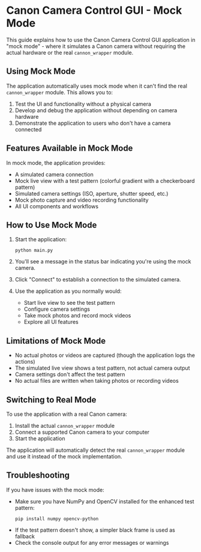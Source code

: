 # Canon Camera Control GUI - Mock Mode

This guide explains how to use the Canon Camera Control GUI application in "mock mode" - where it simulates a Canon camera without requiring the actual hardware or the real `cannon_wrapper` module.

## Using Mock Mode

The application automatically uses mock mode when it can't find the real `cannon_wrapper` module. This allows you to:

1. Test the UI and functionality without a physical camera
2. Develop and debug the application without depending on camera hardware
3. Demonstrate the application to users who don't have a camera connected

## Features Available in Mock Mode

In mock mode, the application provides:

- A simulated camera connection
- Mock live view with a test pattern (colorful gradient with a checkerboard pattern)
- Simulated camera settings (ISO, aperture, shutter speed, etc.)
- Mock photo capture and video recording functionality
- All UI components and workflows

## How to Use Mock Mode

1. Start the application:
   ```
   python main.py
   ```

2. You'll see a message in the status bar indicating you're using the mock camera.

3. Click "Connect" to establish a connection to the simulated camera.

4. Use the application as you normally would:
   - Start live view to see the test pattern
   - Configure camera settings
   - Take mock photos and record mock videos
   - Explore all UI features

## Limitations of Mock Mode

- No actual photos or videos are captured (though the application logs the actions)
- The simulated live view shows a test pattern, not actual camera output
- Camera settings don't affect the test pattern
- No actual files are written when taking photos or recording videos

## Switching to Real Mode

To use the application with a real Canon camera:

1. Install the actual `cannon_wrapper` module
2. Connect a supported Canon camera to your computer
3. Start the application

The application will automatically detect the real `cannon_wrapper` module and use it instead of the mock implementation.

## Troubleshooting

If you have issues with the mock mode:

- Make sure you have NumPy and OpenCV installed for the enhanced test pattern:
  ```
  pip install numpy opencv-python
  ```
- If the test pattern doesn't show, a simpler black frame is used as fallback
- Check the console output for any error messages or warnings 